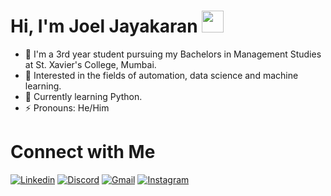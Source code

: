 <h1>Hi, I'm Joel Jayakaran <img src="https://media.giphy.com/media/hvRJCLFzcasrR4ia7z/giphy.gif" width="35"></h1>

- 💼 I'm a 3rd year student pursuing my Bachelors in Management Studies at St. Xavier's College, Mumbai.
- 🔭 Interested in the fields of automation, data science and machine learning.
- 🌱 Currently learning Python.
- ⚡ Pronouns: He/Him



<h1> Connect with Me </h1>


<p align="center">

  <a href="https://linkedin.com/in/joeljayakaran"><img alt="Linkedin" title="Linkedin" src="https://img.shields.io/badge/LinkedIn-0077B5?style=for-the-badge&logo=linkedin&logoColor=white"></a>
  <a href="https://dsc.bio/joeljayakaran"><img alt="Discord" title="Discord" src="https://img.shields.io/badge/Discord-7289DA?style=for-the-badge&logo=discord&logoColor=white"></a>
  <a href="mailto:joeljayakaran@gmail.com"><img alt="Gmail" title="Joel Jayakaran Gmail" src="https://img.shields.io/badge/Gmail-D14836?style=for-the-badge&logo=gmail&logoColor=white"></a>
  <a href="https://instagram.com/joeljayakaran"><img alt="Instagram" title="Instagram" src="https://img.shields.io/badge/Instagram-E4405F?style=for-the-badge&logo=instagram&logoColor=white"></a>

  </p>
